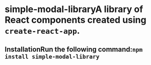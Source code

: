 # simple-modal-libraryA library of React components created using `create-react-app`.

## InstallationRun the following command:`npm install simple-modal-library`